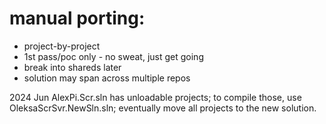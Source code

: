 # manual porting:
- project-by-project
- 1st pass/poc only - no sweat, just get going 
- break into shareds later
- solution may span across multiple repos

2024 Jun
AlexPi.Scr.sln has unloadable projects; to compile those, use OleksaScrSvr.NewSln.sln; eventually move all projects to the new solution.
